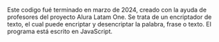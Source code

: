 Este codigo fué terminado en marzo de 2024, creado con la ayuda de profesores del proyecto Alura Latam One.
Se trata de un encriptador de texto, el cual puede encriptar y desencriptar la palabra, frase o texto.
El programa está escrito en JavaScript.

